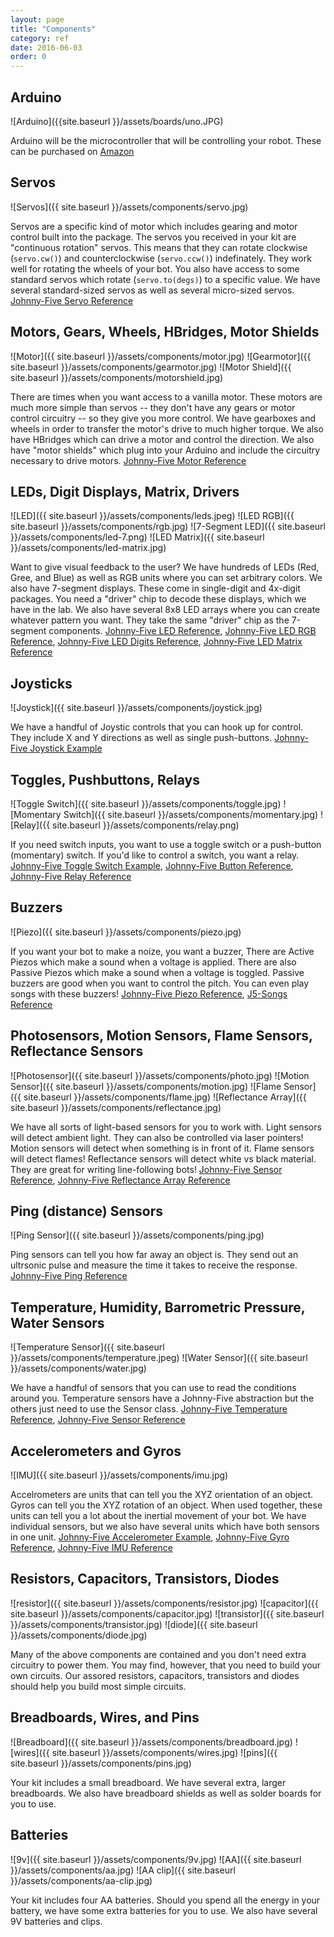 ```yaml
---
layout: page
title: "Components"
category: ref
date: 2016-06-03
order: 0
---
```


## Arduino 
![Arduino]({{site.baseurl }}/assets/boards/uno.JPG)

Arduino will be the microcontroller that will be controlling your robot.
These can be purchased on [Amazon](http://www.amazon.com/LANMU%C2%AE-Atmega328p-Atmega16u2-Version-Arduino/dp/B00SF28U7A?ie=UTF8&psc=1&redirect=true&ref_=oh_aui_detailpage_o01_s01)

## Servos
![Servos]({{ site.baseurl }}/assets/components/servo.jpg)

Servos are a specific kind of motor which includes gearing and motor control built into the package. The servos you received in your kit are "continuous rotation" servos.  This means that they can rotate clockwise (`servo.cw()`) and counterclockwise (`servo.ccw()`) indefinately.  They work well for rotating the wheels of your bot.  You also have access to some standard servos which rotate (`servo.to(degs)`) to a specific value.  We have several standard-sized servos as well as several micro-sized servos.  [Johnny-Five Servo Reference](https://github.com/rwaldron/johnny-five/wiki/Servo)

## Motors, Gears, Wheels, HBridges, Motor Shields
![Motor]({{ site.baseurl }}/assets/components/motor.jpg)
![Gearmotor]({{ site.baseurl }}/assets/components/gearmotor.jpg)
![Motor Shield]({{ site.baseurl }}/assets/components/motorshield.jpg)

There are times when you want access to a vanilla motor.  These motors are much more simple than servos -- they don't have any gears or motor control circuitry -- so they give you more control.  We have gearboxes and wheels in order to transfer the motor's drive to much higher torque.  We also have HBridges which can drive a motor and control the direction.  We also have "motor shields" which plug into your Arduino and include the circuitry necessary to drive motors. [Johnny-Five Motor Reference](https://github.com/rwaldron/johnny-five/wiki/Motor)

## LEDs, Digit Displays, Matrix, Drivers
![LED]({{ site.baseurl }}/assets/components/leds.jpeg)
![LED RGB]({{ site.baseurl }}/assets/components/rgb.jpg)
![7-Segment LED]({{ site.baseurl }}/assets/components/led-7.png)
![LED Matrix]({{ site.baseurl }}/assets/components/led-matrix.jpg)

Want to give visual feedback to the user?  We have hundreds of LEDs (Red, Gree, and Blue) as well as RGB units where you can set arbitrary colors.  We also have 7-segment displays.  These come in single-digit and 4x-digit packages.  You need a "driver" chip to decode these displays, which we have in the lab.  We also have several 8x8 LED arrays where you can create whatever pattern you want.  They take the same "driver" chip as the 7-segment components. [Johnny-Five LED Reference](https://github.com/rwaldron/johnny-five/wiki/Led), [Johnny-Five LED RGB Reference](https://github.com/rwaldron/johnny-five/wiki/Led-RGB), [Johnny-Five LED Digits Reference](https://github.com/rwaldron/johnny-five/wiki/Led.Digits), [Johnny-Five LED Matrix Reference](https://github.com/rwaldron/johnny-five/wiki/Led.Matrix)

## Joysticks
![Joystick]({{ site.baseurl }}/assets/components/joystick.jpg)

We have a handful of Joystic controls that you can hook up for control.  They include X and Y directions as well as single push-buttons.  [Johnny-Five Joystick Example](https://github.com/rwaldron/johnny-five/blob/master/eg/joystick.js)

## Toggles, Pushbuttons, Relays
![Toggle Switch]({{ site.baseurl }}/assets/components/toggle.jpg)
![Momentary Switch]({{ site.baseurl }}/assets/components/momentary.jpg)
![Relay]({{ site.baseurl }}/assets/components/relay.png)

If you need switch inputs, you want to use a toggle switch or a push-button (momentary) switch.  If you'd like to control a switch, you want a relay.  [Johnny-Five Toggle Switch Example](https://github.com/rwaldron/johnny-five/blob/master/eg/toggle-switch.js), [Johnny-Five Button Reference](https://github.com/rwaldron/johnny-five/wiki/Button), [Johnny-Five Relay Reference](https://github.com/rwaldron/johnny-five/wiki/Relay)

## Buzzers
![Piezo]({{ site.baseurl }}/assets/components/piezo.jpg)

If you want your bot to make a noize, you want a buzzer,  There are Active Piezos which make a sound when a voltage is applied.  There are also Passive Piezos which make a sound when a voltage is toggled.  Passive buzzers are good when you want to control the pitch.  You can even play songs with these buzzers! [Johnny-Five Piezo Reference](https://github.com/rwaldron/johnny-five/wiki/Piezo), [J5-Songs Reference](https://www.npmjs.com/package/j5-songs)

## Photosensors, Motion Sensors, Flame Sensors, Reflectance Sensors
![Photosensor]({{ site.baseurl }}/assets/components/photo.jpg)
![Motion Sensor]({{ site.baseurl }}/assets/components/motion.jpg)
![Flame Sensor]({{ site.baseurl }}/assets/components/flame.jpg)
![Reflectance Array]({{ site.baseurl }}/assets/components/reflectance.jpg)

We have all sorts of light-based sensors for you to work with.  Light sensors will detect ambient light.  They can also be controlled via laser pointers!  Motion sensors will detect when something is in front of it.  Flame sensors will detect flames!  Reflectance sensors will detect white vs black material.  They are great for writing line-following bots! [Johnny-Five Sensor Reference](https://github.com/rwaldron/johnny-five/wiki/Sensor), [Johnny-Five Reflectance Array Reference](https://github.com/rwaldron/johnny-five/wiki/IR.Reflect.Array)

## Ping (distance) Sensors
![Ping Sensor]({{ site.baseurl }}/assets/components/ping.jpg)

Ping sensors can tell you how far away an object is.  They send out an ultrsonic pulse and measure the time it takes to receive the response.  [Johnny-Five Ping Reference](https://github.com/rwaldron/johnny-five/wiki/Ping)

## Temperature, Humidity, Barrometric Pressure, Water Sensors
![Temperature Sensor]({{ site.baseurl }}/assets/components/temperature.jpeg)
![Water Sensor]({{ site.baseurl }}/assets/components/water.jpg)

We have a handful of sensors that you can use to read the conditions around you.  Temperature sensors have a Johnny-Five abstraction but the others just need to use the Sensor class. [Johnny-Five Temperature Reference](https://github.com/rwaldron/johnny-five/wiki/Sensor), [Johnny-Five Sensor Reference](https://github.com/rwaldron/johnny-five/wiki/Sensor)

## Accelerometers and Gyros
![IMU]({{ site.baseurl }}/assets/components/imu.jpg)

Accelrometers are units that can tell you the XYZ orientation of an object.  Gyros can tell you the XYZ rotation of an object.  When used together, these units can tell you a lot about the inertial movement of your bot.  We have individual sensors, but we also have several units which have both sensors in one unit. [Johnny-Five Accelerometer Example](https://github.com/rwaldron/johnny-five/blob/master/docs/accelerometer.md), [Johnny-Five Gyro Reference](https://github.com/rwaldron/johnny-five/wiki/Gyro), [Johnny-Five IMU Reference](https://github.com/rwaldron/johnny-five/wiki/Gyro)

## Resistors, Capacitors, Transistors, Diodes
![resistor]({{ site.baseurl }}/assets/components/resistor.jpg)
![capacitor]({{ site.baseurl }}/assets/components/capacitor.jpg)
![transistor]({{ site.baseurl }}/assets/components/transistor.jpg)
![diode]({{ site.baseurl }}/assets/components/diode.jpg)

Many of the above components are contained and you don't need extra circuitry to power them.  You may find, however, that you need to build your own circuits.  Our assored resistors, capacitors, transistors and diodes should help you build most simple circuits.

## Breadboards, Wires, and Pins
![Breadboard]({{ site.baseurl }}/assets/components/breadboard.jpg)
![wires]({{ site.baseurl }}/assets/components/wires.jpg)
![pins]({{ site.baseurl }}/assets/components/pins.jpg)

Your kit includes a small breadboard.  We have several extra, larger breadboards.  We also have breadboard shields as well as solder boards for you to use.

## Batteries
![9v]({{ site.baseurl }}/assets/components/9v.jpg)
![AA]({{ site.baseurl }}/assets/components/aa.jpg)
![AA clip]({{ site.baseurl }}/assets/components/aa-clip.jpg)

Your kit includes four AA batteries.  Should you spend all the energy in your battery, we have some extra batteries for you to use.  We also have several 9V batteries and clips.



